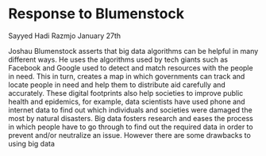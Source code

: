 # Response to Blumenstock
Sayyed Hadi Razmjo
January 27th

Joshau Blumenstock asserts that big data algorithms can be helpful in many different ways. He uses the algorithms used by tech giants such as Facebook and Google used to detect and match resources with the people in need. This in turn, creates a map in which governments can track and locate people in need and help them to distribute aid carefully and accurately. These digital footprints also help societies to improve public health and epidemics, for example, data scientists have used phone and internet data to find out which individuals and societies were damaged the most by natural disasters. Big data fosters research and eases the process in which people have to go through to find out the required data in order to prevent and/or neutralize an issue. 
However there are some drawbacks to using big data 
